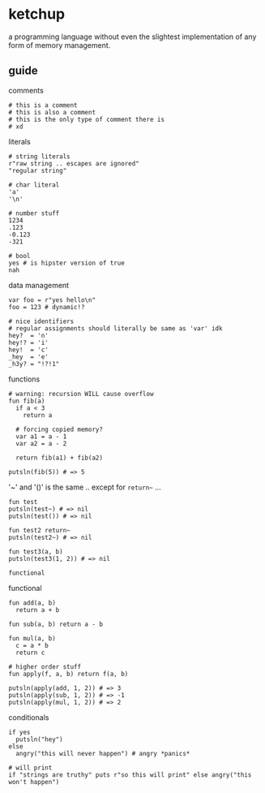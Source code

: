 # ketchup
a programming language without even the slightest implementation of any form of memory management.

## guide

comments
```
# this is a comment
# this is also a comment
# this is the only type of comment there is
# xd
```

literals
```
# string literals
r"raw string .. escapes are ignored"
"regular string"

# char literal
'a'
'\n'

# number stuff
1234
.123
-0.123
-321

# bool
yes # is hipster version of true
nah
```

data management
```
var foo = r"yes hello\n"
foo = 123 # dynamic!?

# nice identifiers
# regular assignments should literally be same as 'var' idk
hey?  = 'n'
hey!? = 'i'
hey!  = 'c'
_hey  = 'e'
_h3y? = "!?!1"
```

functions
```
# warning: recursion WILL cause overflow
fun fib(a)
  if a < 3
    return a
  
  # forcing copied memory?
  var a1 = a - 1
  var a2 = a - 2

  return fib(a1) + fib(a2)

putsln(fib(5)) # => 5
```

'~' and '()' is the same .. except for `return~` ...
```
fun test
putsln(test~) # => nil
putsln(test()) # => nil

fun test2 return~
putsln(test2~) # => nil

fun test3(a, b)
putsln(test3(1, 2)) # => nil

functional
```

functional
```
fun add(a, b)
  return a + b

fun sub(a, b) return a - b

fun mul(a, b)
  c = a * b
  return c

# higher order stuff
fun apply(f, a, b) return f(a, b)

putsln(apply(add, 1, 2)) # => 3
putsln(apply(sub, 1, 2)) # => -1
putsln(apply(mul, 1, 2)) # => 2
```

conditionals

```
if yes
  putsln("hey")
else
  angry("this will never happen") # angry *panics*

# will print
if "strings are truthy" puts r"so this will print" else angry("this won't happen")
```
